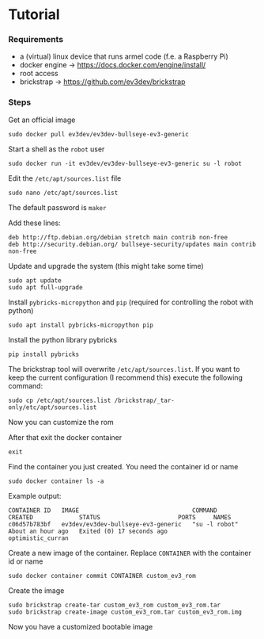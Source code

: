 # Tutorial
### Requirements
- a (virtual) linux device that runs armel code (f.e. a Raspberry Pi)
- docker engine -> https://docs.docker.com/engine/install/
- root access
- brickstrap -> https://github.com/ev3dev/brickstrap

### Steps
Get an official image

    sudo docker pull ev3dev/ev3dev-bullseye-ev3-generic

Start a shell as the `robot` user

    sudo docker run -it ev3dev/ev3dev-bullseye-ev3-generic su -l robot

Edit the `/etc/apt/sources.list` file

    sudo nano /etc/apt/sources.list

The default password is `maker`

Add these lines:

    deb http://ftp.debian.org/debian stretch main contrib non-free
    deb http://security.debian.org/ bullseye-security/updates main contrib non-free

Update and upgrade the system (this might take some time)

    sudo apt update
    sudo apt full-upgrade

Install `pybricks-micropython` and `pip` (required for controlling the robot with python)

    sudo apt install pybricks-micropython pip

Install the python library pybricks

    pip install pybricks

The brickstrap tool will overwrite `/etc/apt/sources.list`. If you want to keep the current configuration (I recommend this) execute the following command:

    sudo cp /etc/apt/sources.list /brickstrap/_tar-only/etc/apt/sources.list

Now you can customize the rom  

After that exit the docker container

    exit

Find the container you just created. You need the container id or name

    sudo docker container ls -a

Example output:

    CONTAINER ID   IMAGE                                COMMAND         CREATED             STATUS                      PORTS     NAMES
    c06d57b783bf   ev3dev/ev3dev-bullseye-ev3-generic   "su -l robot"   About an hour ago   Exited (0) 17 seconds ago             optimistic_curran

Create a new image of the container. Replace `CONTAINER` with the container id or name

    sudo docker container commit CONTAINER custom_ev3_rom

Create the image

    sudo brickstrap create-tar custom_ev3_rom custom_ev3_rom.tar
    sudo brickstrap create-image custom_ev3_rom.tar custom_ev3_rom.img

Now you have a customized bootable image